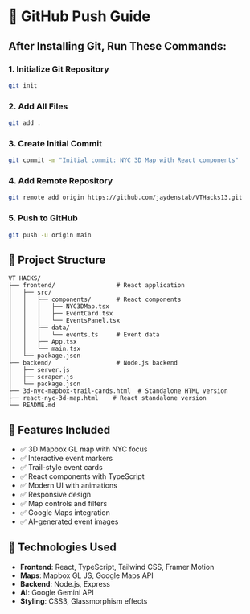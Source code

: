 # 🚀 GitHub Push Guide

## After Installing Git, Run These Commands:

### 1. Initialize Git Repository
```bash
git init
```

### 2. Add All Files
```bash
git add .
```

### 3. Create Initial Commit
```bash
git commit -m "Initial commit: NYC 3D Map with React components"
```

### 4. Add Remote Repository
```bash
git remote add origin https://github.com/jaydenstab/VTHacks13.git
```

### 5. Push to GitHub
```bash
git push -u origin main
```

## 📁 Project Structure
```
VT HACKS/
├── frontend/                 # React application
│   ├── src/
│   │   ├── components/       # React components
│   │   │   ├── NYC3DMap.tsx
│   │   │   ├── EventCard.tsx
│   │   │   └── EventsPanel.tsx
│   │   ├── data/
│   │   │   └── events.ts     # Event data
│   │   ├── App.tsx
│   │   └── main.tsx
│   └── package.json
├── backend/                  # Node.js backend
│   ├── server.js
│   ├── scraper.js
│   └── package.json
├── 3d-nyc-mapbox-trail-cards.html  # Standalone HTML version
├── react-nyc-3d-map.html    # React standalone version
└── README.md
```

## 🎯 Features Included
- ✅ 3D Mapbox GL map with NYC focus
- ✅ Interactive event markers
- ✅ Trail-style event cards
- ✅ React components with TypeScript
- ✅ Modern UI with animations
- ✅ Responsive design
- ✅ Map controls and filters
- ✅ Google Maps integration
- ✅ AI-generated event images

## 🔧 Technologies Used
- **Frontend**: React, TypeScript, Tailwind CSS, Framer Motion
- **Maps**: Mapbox GL JS, Google Maps API
- **Backend**: Node.js, Express
- **AI**: Google Gemini API
- **Styling**: CSS3, Glassmorphism effects

